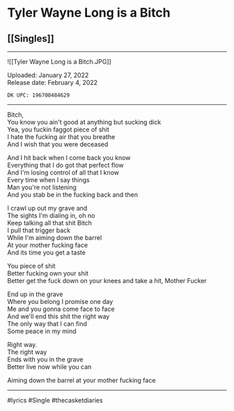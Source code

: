 # Tyler Wayne Long is a Bitch

## [[Singles]]

---

![[Tyler Wayne Long is a Bitch.JPG]]

Uploaded: January 27, 2022  
Release date: February 4, 2022

`DK UPC: 196700484629`

---

Bitch,  
You know you ain't good at anything but sucking dick  
Yea, you fuckin faggot piece of shit  
I hate the fucking air that you breathe  
And I wish that you were deceased

And I hit back when I come back you know  
Everything that I do got that perfect flow  
And I'm losing control of all that I know  
Every time when I say things  
Man you're not listening  
And you stab be in the fucking back and then

I crawl up out my grave and  
The sights I'm dialing in, oh no  
Keep talking all that shit Bitch  
I pull that trigger back  
While I'm aiming down the barrel  
At your mother fucking face  
And its time you get a taste

You piece of shit  
Better fucking own your shit  
Better get the fuck down on your knees and take a hit, Mother Fucker

End up in the grave  
Where you belong I promise one day  
Me and you gonna come face to face  
And we'll end this shit the right way  
The only way that I can find  
Some peace in my mind

Right way.  
The right way  
Ends with you in the grave  
Better live now while you can

Aiming down the barrel at your mother fucking face

---

#lyrics #Single #thecasketdiaries
